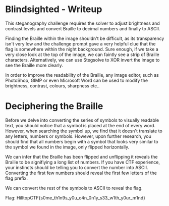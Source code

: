 # Blindsighted - Writeup

This steganography challenge requires the solver to adjust brightness and contrast levels and convert Braille to decimal numbers and finally to ASCII.

Finding the Braille within the image shouldn't be difficult, as its transparency isn't very low and the challenge prompt gave a very helpful clue that the flag is somewhere within the night background.
Sure enough, if we take a very close look at the top of the image, we can faintly see a strip of Braille characters.
Alternatively, we can use Stegsolve to XOR invert the image to see the Braille more clearly.

In order to improve the readability of the Braille, any image editor, such as PhotoShop, GIMP or even Microsoft Word can be used to modify the brightness, contrast, colours, sharpness etc..

# Deciphering the Braille

Before we delve into converting the series of symbols to visually readable text, you should notice that a symbol is placed at the end of every word. 
However, when searching the symbol up, we find that it doesn't translate to any letters, numbers or symbols. 
However, upon further research, you should find that all numbers begin with a symbol that looks very similar to the symbol we found in the image, only flipped horizontally.

We can infer that the Braille has been flipped and unflipping it reveals the Braille to be signifiying a long list of numbers.
If you have CTF experience, your instincts should be telling you to convert the number into ASCII.
Converting the first few numbers should reveal the first few letters of the flag prefix.

We can convert the rest of the symbols to ASCII to reveal the flag.

Flag: HilltopCTF{s0me_th1n9s_y0u_c4n_0n1y_s33_w1th_y0ur_m1nd}
